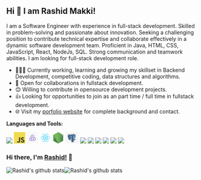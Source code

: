 ## Hi 👋 I am Rashid Makki! 

I am a Software Engineer with experience in full-stack development. Skilled in problem-solving and passionate about innovation. Seeking a challenging position to contribute technical expertise and collaborate effectively in a dynamic software development team. Proficient in Java, HTML, CSS, JavaScript, React, NodeJs, SQL. Strong communication and teamwork abilities. I am looking for full-stack development role.


- 👨🏽‍💻 Currently working, learning and growing my skillset in Backend Development, competitive coding, data structures and algorithms.
- 🤝 Open for collaborations in fullstack development.
- 😊 Willing to contribute in opensource development projects.
- 👍 Looking for opportunities to join as an part time / full time in  fullstack development. 
- 🌐 Visit my [porfolio website](https://rashidmakki.netlify.app/) for complete background and contact.

**Languages and Tools:**  

<code><img height="30" src="https://img.icons8.com/?size=512&id=13679&format=png"></code>
<code><img height="30" src="https://raw.githubusercontent.com/github/explore/80688e429a7d4ef2fca1e82350fe8e3517d3494d/topics/javascript/javascript.png"></code>
<code><img height="30" src="./assets/redux.png"></code>
<code><img height="30" src="https://raw.githubusercontent.com/github/explore/80688e429a7d4ef2fca1e82350fe8e3517d3494d/topics/react/react.png"></code>
<code><img height="30" src="https://raw.githubusercontent.com/github/explore/80688e429a7d4ef2fca1e82350fe8e3517d3494d/topics/nodejs/nodejs.png"></code>
<code><img height="30" src="./assets/psql.png"></code>
<code><img height="30" src="https://www.techasoft.com/debug/img/oracle.png"></code>
<code><img height="30" src="https://encrypted-tbn0.gstatic.com/images?q=tbn:ANd9GcRG0jc6Q9k2g3X3VJUdI-c3DfCkXccC-5BR7AdNZyaKedw-2x_ZnEFSKVoKXgo-jIQYvUg&usqp=CAU"></code>
<code><img height="30" src="https://yt3.googleusercontent.com/ytc/APkrFKawpJcW83itboQ9uBUgLoqVnZcFXJtkD74yyhZUGQ=s900-c-k-c0x00ffffff-no-rj"></code>
<code><img height="30" src="https://w7.pngwing.com/pngs/512/824/png-transparent-visual-studio-code-hd-logo-thumbnail.png"></code>
<code><img height="30" src="https://img.icons8.com/?size=512&id=22813&format=png"></code>
<code><img height="30" src="https://img.icons8.com/?size=512&id=33039&format=png"></code>

### Hi there, I'm [Rashid!](https://rashidmakki.netlify.app/) 👋

<a href="https://github.com/rashidmakki"><img align="left" src="https://github-readme-stats.anuraghazra1.vercel.app/api?username=rashidmakki&show_icons=true&theme=radical" alt="Rashid's github stats" /></a>

<a href="https://github.com/rashidmakki"><img align="left" src="https://github-readme-stats.vercel.app/api/top-langs/?username=rashidmakki&layout=compact&theme=radical" alt="Rashid's github stats" /></a>



<!--
**rashidmakki/rashidmakki** is a ✨ _special_ ✨ repository because its `README.md` (this file) appears on your GitHub profile.

Here are some ideas to get you started:

- 🔭 I’m currently working on ...
- 🌱 I’m currently learning ...
- 👯 I’m looking to collaborate on ...
- 🤔 I’m looking for help with ...
- 💬 Ask me about ...
- 📫 How to reach me: ...
- 😄 Pronouns: ...
- ⚡ Fun fact: ...
-->
